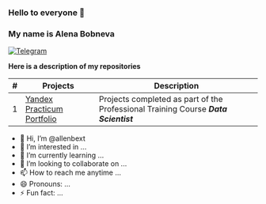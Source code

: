 ### Hello to everyone 👋

### My name is Alena Bobneva

[![Telegram](https://downloader.disk.yandex.ru/preview/8f59a6eb79d6f27d1a9403ed0dfbfeb508415d85b944b7aa2b0ae0887aee5452/67461dd5/_2ZsaZBraRlzpaonDZKN-L9Ku_mEQGO0QgYF-GtnIss3RY-1tYW3qSxHVk5gFHRLhIKuiIYNfEQoiNeyf27oMg%3D%3D?uid=0&filename=Telegram.jpg&disposition=inline&hash=&limit=0&content_type=image%2Fjpeg&owner_uid=0&tknv=v2&size=45x45)](https://t.me/AlenaBobneva)


**Here is a description of my repositories** 

| #  | Projects | Description | 
| -- | ----------------------------- | ------------- | 
| 1  | [Yandex Practicum Portfolio](https://github.com/allenbext/Portfolio) | Projects completed as part of the Professional Training Course ***Data Scientist*** |  



- 👋 Hi, I’m @allenbext
- 👀 I’m interested in ...
- 🌱 I’m currently learning ...
- 💞️ I’m looking to collaborate on ...
- 📫 How to reach me anytime ...
- 😄 Pronouns: ...
- ⚡ Fun fact: ...

<!---
allenbext/allenbext is a ✨ special ✨ repository because its `README.md` (this file) appears on your GitHub profile.
You can click the Preview link to take a look at your changes.
--->
